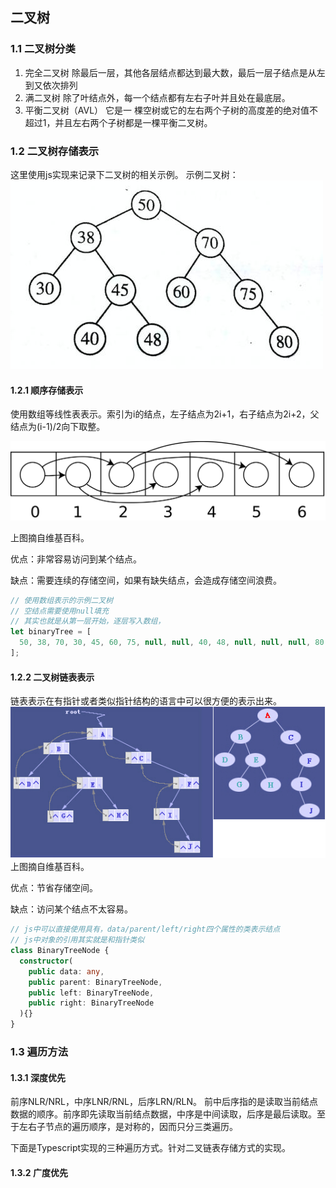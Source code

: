 ## 二叉树

### 1.1 二叉树分类
1. 完全二叉树 除最后一层，其他各层结点都达到最大数，最后一层子结点是从左到又依次排列
2. 满二叉树  除了叶结点外，每一个结点都有左右子叶并且处在最底层。
3. 平衡二叉树（AVL） 它是一 棵空树或它的左右两个子树的高度差的绝对值不超过1，并且左右两个子树都是一棵平衡二叉树。

### 1.2 二叉树存储表示

这里使用js实现来记录下二叉树的相关示例。
示例二叉树：
![示例用二叉树](../imgs/binaryTree.jpg)

#### 1.2.1 顺序存储表示

使用数组等线性表表示。索引为i的结点，左子结点为2i+1，右子结点为2i+2，父结点为(i-1)/2向下取整。

![数组表示的二叉树](../imgs/Binary_tree_in_array.png)

上图摘自维基百科。

优点：非常容易访问到某个结点。

缺点：需要连续的存储空间，如果有缺失结点，会造成存储空间浪费。

``` javascript
// 使用数组表示的示例二叉树
// 空结点需要使用null填充
// 其实也就是从第一层开始，逐层写入数组，
let binaryTree = [
  50, 38, 70, 30, 45, 60, 75, null, null, 40, 48, null, null, null, 80
];
```

#### 1.2.2 二叉树链表表示

链表表示在有指针或者类似指针结构的语言中可以很方便的表示出来。
![链表表示的二叉树](../imgs/3clb.jpg)
上图摘自维基百科。

优点：节省存储空间。

缺点：访问某个结点不太容易。

``` typescript
// js中可以直接使用具有，data/parent/left/right四个属性的类表示结点
// js中对象的引用其实就是和指针类似
class BinaryTreeNode {
  constructor(
    public data: any,
    public parent: BinaryTreeNode,
    public left: BinaryTreeNode,
    public right: BinaryTreeNode
  ){}
}
```

### 1.3 遍历方法

#### 1.3.1 深度优先

前序NLR/NRL，中序LNR/RNL，后序LRN/RLN。
前中后序指的是读取当前结点数据的顺序。前序即先读取当前结点数据，中序是中间读取，后序是最后读取。至于左右子节点的遍历顺序，是对称的，因而只分三类遍历。

下面是Typescript实现的三种遍历方式。针对二叉链表存储方式的实现。





#### 1.3.2 广度优先


